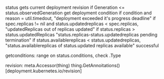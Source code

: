 status gets current deployment revision
if Generation <= status.observedGeneration
  get deployment condition
  if condition and reason = util.timedout, "deployment exceeded it's progress deadline"
  if spec.replicas != nil and status.updatedreplicas < spec.replicas, "updatedReplicas out of replicas updated"
  if status.replicas > status.updatedReplicas "status.replicas-status.updatedreplicas pending termination"
  if status.availablereplicas < status.updatedreplicas, "status.availablereplicas of status.updated replicas available"
  successful


getconditions:
  range on status.conditions, check .Type

revision:
  meta.Accessor(thing)
  thing.GetAnnoitations()[deployment.kubernetes.io/revision]
